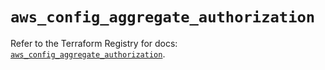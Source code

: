 # `aws_config_aggregate_authorization`

Refer to the Terraform Registry for docs: [`aws_config_aggregate_authorization`](https://registry.terraform.io/providers/hashicorp/aws/5.100.0/docs/resources/config_aggregate_authorization).
